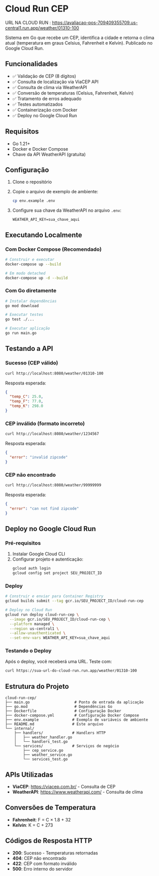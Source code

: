 # Cloud Run CEP

URL NA CLOUD RUN : https://avaliacao-pos-709409355709.us-central1.run.app/weather/01310-100

Sistema em Go que recebe um CEP, identifica a cidade e retorna o clima atual (temperatura em graus Celsius, Fahrenheit e Kelvin). Publicado no Google Cloud Run.

## Funcionalidades

- ✅ Validação de CEP (8 dígitos)
- ✅ Consulta de localização via ViaCEP API
- ✅ Consulta de clima via WeatherAPI
- ✅ Conversão de temperaturas (Celsius, Fahrenheit, Kelvin)
- ✅ Tratamento de erros adequado
- ✅ Testes automatizados
- ✅ Containerização com Docker
- ✅ Deploy no Google Cloud Run

## Requisitos

- Go 1.21+
- Docker e Docker Compose
- Chave da API WeatherAPI (gratuita)

## Configuração

1. Clone o repositório
2. Copie o arquivo de exemplo de ambiente:
   ```bash
   cp env.example .env
   ```

3. Configure sua chave da WeatherAPI no arquivo `.env`:
   ```
   WEATHER_API_KEY=sua_chave_aqui
   ```

## Executando Localmente

### Com Docker Compose (Recomendado)

```bash
# Construir e executar
docker-compose up --build

# Em modo detached
docker-compose up -d --build
```

### Com Go diretamente

```bash
# Instalar dependências
go mod download

# Executar testes
go test ./...

# Executar aplicação
go run main.go
```

## Testando a API

### Sucesso (CEP válido)
```bash
curl http://localhost:8080/weather/01310-100
```

Resposta esperada:
```json
{
  "temp_C": 25.0,
  "temp_F": 77.0,
  "temp_K": 298.0
}
```

### CEP inválido (formato incorreto)
```bash
curl http://localhost:8080/weather/1234567
```

Resposta esperada:
```json
{
  "error": "invalid zipcode"
}
```

### CEP não encontrado
```bash
curl http://localhost:8080/weather/99999999
```

Resposta esperada:
```json
{
  "error": "can not find zipcode"
}
```

## Deploy no Google Cloud Run

### Pré-requisitos

1. Instalar Google Cloud CLI
2. Configurar projeto e autenticação:
   ```bash
   gcloud auth login
   gcloud config set project SEU_PROJECT_ID
   ```

### Deploy

```bash
# Construir e enviar para Container Registry
gcloud builds submit --tag gcr.io/SEU_PROJECT_ID/cloud-run-cep

# Deploy no Cloud Run
gcloud run deploy cloud-run-cep \
  --image gcr.io/SEU_PROJECT_ID/cloud-run-cep \
  --platform managed \
  --region us-central1 \
  --allow-unauthenticated \
  --set-env-vars WEATHER_API_KEY=sua_chave_aqui
```

### Testando o Deploy

Após o deploy, você receberá uma URL. Teste com:

```bash
curl https://sua-url-do-cloud-run.run.app/weather/01310-100
```

## Estrutura do Projeto

```
cloud-run-cep/
├── main.go                    # Ponto de entrada da aplicação
├── go.mod                     # Dependências Go
├── Dockerfile                 # Configuração Docker
├── docker-compose.yml         # Configuração Docker Compose
├── env.example               # Exemplo de variáveis de ambiente
├── README.md                 # Este arquivo
└── internal/
    ├── handlers/             # Handlers HTTP
    │   ├── weather_handler.go
    │   └── handlers_test.go
    └── services/             # Serviços de negócio
        ├── cep_service.go
        ├── weather_service.go
        └── services_test.go
```

## APIs Utilizadas

- **ViaCEP**: https://viacep.com.br/ - Consulta de CEP
- **WeatherAPI**: https://www.weatherapi.com/ - Consulta de clima

## Conversões de Temperatura

- **Fahrenheit**: F = C × 1.8 + 32
- **Kelvin**: K = C + 273

## Códigos de Resposta HTTP

- **200**: Sucesso - Temperaturas retornadas
- **404**: CEP não encontrado
- **422**: CEP com formato inválido
- **500**: Erro interno do servidor
